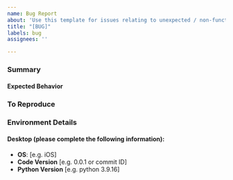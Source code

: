```yaml
---
name: Bug Report
about: 'Use this template for issues relating to unexpected / non-functioning behavior '
title: "[BUG]"
labels: bug
assignees: ''

---
```


### Summary
<!-- Provide a clear and concise description of what the bug is -->

#### Expected Behavior
<!-- Provide a description of what the expected behavior should be -->


### To Reproduce
<!-- Provide steps to reproduce the behavior -->



### Environment Details
#### Desktop (please complete the following information):
- **OS**: [e.g. iOS]
- **Code Version** [e.g. 0.0.1 or commit ID]
- **Python Version** [e.g. python 3.9.16]
